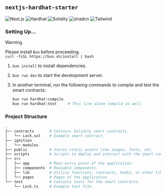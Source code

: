 ## `nextjs-hardhat-starter`

![Next.js][Next.js] ![Hardhat][Hardhat] ![Solidity][Solidity] ![shadcn][shadcn] ![Tailwind][Tailwind]

### Setting Up...

> [!WARNING]
> Please install `Bun` before proceeding. <br> `curl -fsSL https://bun.sh/install | bash`

1. `bun install` to install dependencies.

2. `bun run dev` to start the development server.

3. In another terminal, run the following commands to compile and test the smart contracts:
	```bash
	bun run hardhat:compile
	bun run hardhat:test     # This line alone compile as well.
	```

### Project Structure

```bash
.
├── contracts       # Contains Solidity smart contracts.
│   └── Lock.sol    # Example smart contract.
├── ignition
│   └── modules
├── public          # Stores static assets like images, fonts, etc.
├── scripts         # Scripts to deploy and interact with the smart contracts.
├── src
│   ├── app         # Main entry point of the application.
│   ├── components  # Reusable components.
│   ├── lib         # Utility functions, constants, hooks, or other libraries.
│   └── pages       # Pages of the application.
└── test            # Contains tests for the smart contracts.
    └── Lock.ts     # Example test file.
```

<!-- Links -->

[Next.js]: https://img.shields.io/badge/Next.js-000000?style=for-the-badge&logo=next.js&logoColor=white
[Hardhat]: https://img.shields.io/badge/Hardhat-2F80ED?style=for-the-badge&logo=hardhat&logoColor=white
[Solidity]: https://img.shields.io/badge/Solidity-363636?style=for-the-badge&logo=solidity&logoColor=white
[shadcn]: https://img.shields.io/badge/shadcn/ui-000000?style=for-the-badge&logo=shadcn/ui&logoColor=white
[Tailwind]: https://img.shields.io/badge/Tailwind_CSS-38B2AC?style=for-the-badge&logo=tailwind-css&logoColor=white
